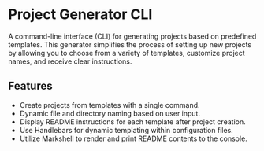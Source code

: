 
# Project Generator CLI

A command-line interface (CLI) for generating projects based on predefined templates. This generator simplifies the process of setting up new projects by allowing you to choose from a variety of templates, customize project names, and receive clear instructions.

## Features

- Create projects from templates with a single command.
- Dynamic file and directory naming based on user input.
- Display README instructions for each template after project creation.
- Use Handlebars for dynamic templating within configuration files.
- Utilize Markshell to render and print README contents to the console.

